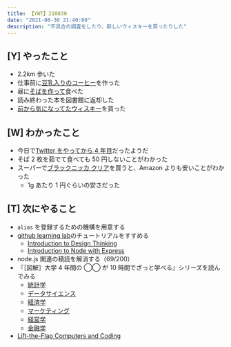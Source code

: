 ```yaml
---
title: 【YWT】210830
date: "2021-08-30 21:40:00"
description: "不具合の調査をしたり、新しいウィスキーを買ったりした"
---
```


## [Y] やったこと

- 2.2km 歩いた
- 仕事前に[豆乳入りのコーヒー](https://twitter.com/camomile_cafe/status/1432127332542607364?s=20)を作った
- 昼に[そばを作って](https://twitter.com/camomile_cafe/status/1432239571312386051?s=20)食べた
- 読み終わった本を図書館に返却した
- [前から気になってたウィスキー](https://twitter.com/camomile_cafe/status/1432292646597263362?s=20)を買った

## [W] わかったこと

- 今日で[Twitter をやってから 4 年目](https://twitter.com/camomile_cafe/status/1432147190672097289?s=20)だったようだ
- そば 2 枚を茹でて食べても 50 円しないことがわかった
- スーパーで[ブラックニッカ クリア](https://www.amazon.co.jp/dp/B005VZYNJS)を買うと、Amazon よりも安いことがわかった
  - 1g あたり 1 円ぐらいの安さだった

## [T] 次にやること

- `alias` を登録するための機構を用意する
- [github learning lab](https://lab.github.com/githubtraining)のチュートリアルをすすめる
  - [Introduction to Design Thinking](https://lab.github.com/githubtraining/introduction-to-design-thinking)
  - [Introduction to Node with Express](https://lab.github.com/everydeveloper/introduction-to-node-with-express)
- node.js 関連の積読を解消する（69/200）
- 『［図解］大学 4 年間の ◯◯ が 10 時間でざっと学べる』シリーズを読んでみる
  - [統計学](https://www.amazon.co.jp/dp/B07PXB4NN9)
  - [データサイエンス](https://www.amazon.co.jp/dp/B07XNW3TQM)
  - [経済学](https://www.amazon.co.jp/dp/B01KNLFHH6)
  - [マーケティング](https://www.amazon.co.jp/dp/B07BNC2SV3)
  - [経営学](https://www.amazon.co.jp/dp/B071SKDF3L)
  - [金融学](https://www.amazon.co.jp/dp/B07BB6Z7FW)
- [Lift-the-Flap Computers and Coding](https://www.amazon.co.jp/dp/1409591514)

<!-- https://twitter.com/camomile_cafe/status/1432331839524335623?s=20 -->
